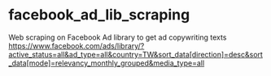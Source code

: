 # facebook_ad_lib_scraping

Web scraping on Facebook Ad library to get ad copywriting texts
https://www.facebook.com/ads/library/?active_status=all&ad_type=all&country=TW&sort_data[direction]=desc&sort_data[mode]=relevancy_monthly_grouped&media_type=all
